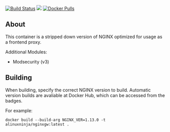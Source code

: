 [![Build Status](https://semaphoreci.com/api/v1/alinuxninja/docker-nginxgw/branches/master/badge.svg)](https://semaphoreci.com/alinuxninja/docker-nginxgw) [![](https://images.microbadger.com/badges/image/alinuxninja/nginxgw.svg)](https://microbadger.com/images/alinuxninja/nginxgw) [![Docker Pulls](https://img.shields.io/docker/pulls/alinuxninja/nginxgw.svg)](https://hub.docker.com/r/alinuxninja/nginxgw/)

## About
This container is a stripped down version of NGINX optimized for usage as a frontend proxy.

Additional Modules:
- Modsecurity (v3)

## Building
When building, specify the correct NGINX version to build. Automatic version builds are avaliable at Docker Hub, which can be accessed from the badges.

For example:
```
docker build --build-arg NGINX_VER=1.13.0 -t alinuxninja/nginxgw:latest .
```
